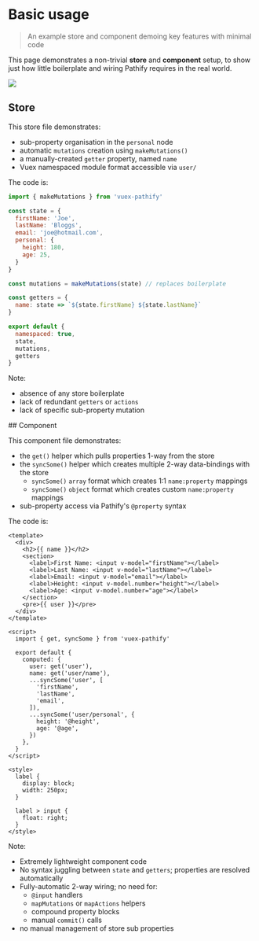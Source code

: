 # Basic usage

> An example store and component demoing key features with minimal code

This page demonstrates a non-trivial **store** and **component** setup, to show just how little boilerplate and wiring Pathify requires in the real world.


<img class="indent" src="https://user-images.githubusercontent.com/132681/37315467-d3ab093e-2651-11e8-9603-7b908bebaf0f.png">

## Store

This store file demonstrates:

- sub-property organisation in the `personal` node
- automatic `mutations` creation using `makeMutations()`
- a manually-created `getter` property, named `name`
- Vuex namespaced module format accessible via `user/`

The code is:

```js
import { makeMutations } from 'vuex-pathify'

const state = {
  firstName: 'Joe',
  lastName: 'Bloggs',
  email: 'joe@hotmail.com',
  personal: {
    height: 180,
    age: 25,
  }
}

const mutations = makeMutations(state) // replaces boilerplate

const getters = {
  name: state => `${state.firstName} ${state.lastName}`
}

export default {
  namespaced: true,
  state,
  mutations,
  getters
}
```

Note:

- absence of any store boilerplate
- lack of redundant `getters` or `actions`
- lack of specific sub-property mutation 

## Component

This component file demonstrates:

- the `get()` helper which pulls properties 1-way from the store
- the `syncSome()` helper which creates multiple 2-way data-bindings with the store
    - `syncSome()` `array` format which creates 1:1 `name:property` mappings 
    - `syncSome()` `object` format which creates custom `name:property` mappings 
- sub-property access via Pathify's `@property` syntax

The code is:

```vue
<template>
  <div>
    <h2>{{ name }}</h2>
    <section>
      <label>First Name: <input v-model="firstName"></label>
      <label>Last Name: <input v-model="lastName"></label>
      <label>Email: <input v-model="email"></label>
      <label>Height: <input v-model.number="height"></label>
      <label>Age: <input v-model.number="age"></label>
    </section>
    <pre>{{ user }}</pre>
  </div>
</template>

<script>
  import { get, syncSome } from 'vuex-pathify'

  export default {
    computed: {
      user: get('user'),
      name: get('user/name'),
      ...syncSome('user', [
        'firstName',
        'lastName',
        'email',
      ]),
      ...syncSome('user/personal', {
        height: '@height',
        age: '@age',
      })
    },
  }
</script>

<style>
  label {
    display: block;
    width: 250px;
  }

  label > input {
    float: right;
  }
</style>
```

Note:

- Extremely lightweight component code
- No syntax juggling between `state` and `getters`; properties are resolved automatically
- Fully-automatic 2-way wiring; no need for:
    - `@input` handlers
    - `mapMutations` or `mapActions` helpers
    - compound property blocks
    - manual `commit()` calls
- no manual management of store sub properties




